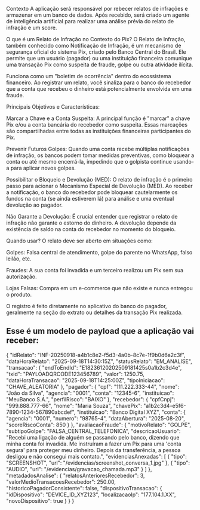 Contexto 
    A aplicação será responsável por rebecer relatos de infrações e armazenar em um banco de dados. Após recebido, será criado um agente de inteligência artificial para realizar uma análise prévia do relato de infração e um score.

O que é um Relato de Infração no Contexto do Pix?
O Relato de Infração, também conhecido como Notificação de Infração, é um mecanismo de segurança oficial do sistema Pix, criado pelo Banco Central do Brasil. Ele permite que um usuário (pagador) ou uma instituição financeira comunique uma transação Pix como suspeita de fraude, golpe ou outra atividade ilícita.

Funciona como um "boletim de ocorrência" dentro do ecossistema financeiro. Ao registrar um relato, você sinaliza para o banco do recebedor que a conta que recebeu o dinheiro está potencialmente envolvida em uma fraude.

Principais Objetivos e Características:

Marcar a Chave e a Conta Suspeita: A principal função é "marcar" a chave Pix e/ou a conta bancária do recebedor como suspeita. Essas marcações são compartilhadas entre todas as instituições financeiras participantes do Pix.

Prevenir Futuros Golpes: Quando uma conta recebe múltiplas notificações de infração, os bancos podem tomar medidas preventivas, como bloquear a conta ou até mesmo encerrá-la, impedindo que o golpista continue usando-a para aplicar novos golpes.

Possibilitar o Bloqueio e Devolução (MED): O relato de infração é o primeiro passo para acionar o Mecanismo Especial de Devolução (MED). Ao receber a notificação, o banco do recebedor pode bloquear cautelarmente os fundos na conta (se ainda estiverem lá) para análise e uma eventual devolução ao pagador.

Não Garante a Devolução: É crucial entender que registrar o relato de infração não garante o estorno do dinheiro. A devolução depende da existência de saldo na conta do recebedor no momento do bloqueio.

Quando usar? O relato deve ser aberto em situações como:

Golpes: Falsa central de atendimento, golpe do parente no WhatsApp, falso leilão, etc.

Fraudes: A sua conta foi invadida e um terceiro realizou um Pix sem sua autorização.

Lojas Falsas: Compra em um e-commerce que não existe e nunca entregou o produto.

O registro é feito diretamente no aplicativo do banco do pagador, geralmente na seção do extrato ou detalhes da transação Pix realizada.

## Esse é um modelo de payload que a aplicação vai receber:

{
  "idRelato": "INF-20250918-a4b1c8e2-f5d3-4a0b-8c7e-1f9b0d6a2c3f",
  "dataHoraRelato": "2025-09-18T14:30:15Z",
  "statusRelato": "EM_ANALISE",
  "transacao": {
    "endToEndId": "E18236120202509181425s0a1b2c3d4e",
    "txid": "PAYLOADQRCODE123456789",
    "valor": 1250.75,
    "dataHoraTransacao": "2025-09-18T14:25:00Z",
    "tipoIniciacao": "CHAVE_ALEATORIA"
  },
  "pagador": {
    "cpf": "111.222.333-44",
    "nome": "João da Silva",
    "agencia": "0001",
    "conta": "12345-6",
    "instituicao": "MeuBanco S.A.",
    "perfilRisco": "BAIXO"
  },
  "recebedor": {
    "cpfCnpj": "999.888.777-66",
    "nome": "Maria Souza",
    "chavePix": "a1b2c3d4-e5f6-7890-1234-567890abcdef",
    "instituicao": "Banco Digital XYZ",
    "conta": {
      "agencia": "0001",
      "numero": "98765-4",
      "dataAbertura": "2025-08-20",
      "scoreRiscoConta": 850
    }
  },
  "avaliacaoFraude": {
    "motivoRelato": "GOLPE",
    "subtipoGolpe": "FALSA_CENTRAL_TELEFONICA",
    "descricaoUsuario": "Recebi uma ligação de alguém se passando pelo banco, dizendo que minha conta foi invadida. Me instruíram a fazer um Pix para uma 'conta segura' para proteger meu dinheiro. Depois da transferência, a pessoa desligou e não consegui mais contato.",
    "evidenciasAnexadas": [
      {
        "tipo": "SCREENSHOT",
        "url": "/evidencias/screenshot_conversa_1.jpg"
      },
      {
        "tipo": "AUDIO",
        "url": "/evidencias/gravacao_chamada.mp3"
      }
    ]
  },
  "metadadosAnalise": {
    "relatosAnterioresRecebedor": 3,
    "valorMedioTransacoesRecebedor": 250.00,
    "historicoPagadorConsistente": false,
    "dispositivoTransacao": {
      "idDispositivo": "DEVICE_ID_XYZ123",
      "localizacaoIp": "177.104.1.XX",
      "novoDispositivo": true
    }
  }
}